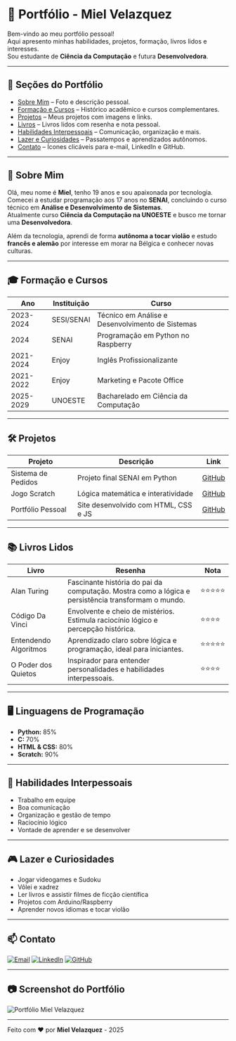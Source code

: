# 🌟 Portfólio - Miel Velazquez

Bem-vindo ao meu portfólio pessoal!  
Aqui apresento minhas habilidades, projetos, formação, livros lidos e interesses.  
Sou estudante de **Ciência da Computação** e futura **Desenvolvedora**.

---

## 📌 Seções do Portfólio

- [Sobre Mim](#sobre-mim) – Foto e descrição pessoal.
- [Formação e Cursos](#formação-e-cursos) – Histórico acadêmico e cursos complementares.
- [Projetos](#projetos) – Meus projetos com imagens e links.
- [Livros](#livros) – Livros lidos com resenha e nota pessoal.
- [Habilidades Interpessoais](#habilidades-interpessoais) – Comunicação, organização e mais.
- [Lazer e Curiosidades](#lazer-e-curiosidades) – Passatempos e aprendizados autônomos.
- [Contato](#contato) – Ícones clicáveis para e-mail, LinkedIn e GitHub.

---

## 📖 Sobre Mim

Olá, meu nome é **Miel**, tenho 19 anos e sou apaixonada por tecnologia.  
Comecei a estudar programação aos 17 anos no **SENAI**, concluindo o curso técnico em **Análise e Desenvolvimento de Sistemas**.  
Atualmente curso **Ciência da Computação na UNOESTE** e busco me tornar uma **Desenvolvedora**.  

Além da tecnologia, aprendi de forma **autônoma a tocar violão** e estudo **francês e alemão** por interesse em morar na Bélgica e conhecer novas culturas.

---

## 🎓 Formação e Cursos

| Ano         | Instituição | Curso |
|------------|------------|-------|
| 2023-2024  | SESI/SENAI | Técnico em Análise e Desenvolvimento de Sistemas |
| 2024       | SENAI      | Programação em Python no Raspberry |
| 2021-2024  | Enjoy      | Inglês Profissionalizante |
| 2021-2022  | Enjoy      | Marketing e Pacote Office |
| 2025-2029  | UNOESTE    | Bacharelado em Ciência da Computação |

---

## 🛠️ Projetos

| Projeto | Descrição | Link |
|---------|-----------|------|
| Sistema de Pedidos | Projeto final SENAI em Python | [GitHub](https://github.com/MielVelazquezz) |
| Jogo Scratch | Lógica matemática e interatividade | [GitHub](https://github.com/MielVelazquezz) |
| Portfólio Pessoal | Site desenvolvido com HTML, CSS e JS | [GitHub](https://github.com/MielVelazquezz/Portfolio) |

---

## 📚 Livros Lidos

| Livro | Resenha | Nota |
|-------|---------|-----|
| Alan Turing | Fascinante história do pai da computação. Mostra como a lógica e persistência transformam o mundo. | ⭐⭐⭐⭐⭐ |
| Código Da Vinci | Envolvente e cheio de mistérios. Estimula raciocínio lógico e percepção histórica. | ⭐⭐⭐⭐ |
| Entendendo Algoritmos | Aprendizado claro sobre lógica e programação, ideal para iniciantes. | ⭐⭐⭐⭐⭐ |
| O Poder dos Quietos | Inspirador para entender personalidades e habilidades interpessoais. | ⭐⭐⭐⭐ |

---

## 🖥️ Linguagens de Programação

- **Python:** 85%
- **C:** 70%
- **HTML & CSS:** 80%
- **Scratch:** 90%

---

## 🤝 Habilidades Interpessoais

- Trabalho em equipe
- Boa comunicação
- Organização e gestão de tempo
- Raciocínio lógico
- Vontade de aprender e se desenvolver

---

## 🎮 Lazer e Curiosidades

- Jogar videogames e Sudoku
- Vôlei e xadrez
- Ler livros e assistir filmes de ficção científica
- Projetos com Arduino/Raspberry
- Aprender novos idiomas e tocar violão

---

## 📫 Contato

[![Email](https://img.shields.io/badge/Email-D14836?style=flat&logo=gmail&logoColor=white)](mailto:mieljazmim@gmail.com)
[![LinkedIn](https://img.shields.io/badge/LinkedIn-0A66C2?style=flat&logo=linkedin&logoColor=white)](https://www.linkedin.com/in/miel-j-velazquez-d-s-b14473221/)
[![GitHub](https://img.shields.io/badge/GitHub-181717?style=flat&logo=github&logoColor=white)](https://github.com/MielVelazquezz)

---

## 📷 Screenshot do Portfólio

![Portfólio Miel Velazquez](images/portfolio-screenshot.png)

---

Feito com ❤️ por **Miel Velazquez** - 2025
